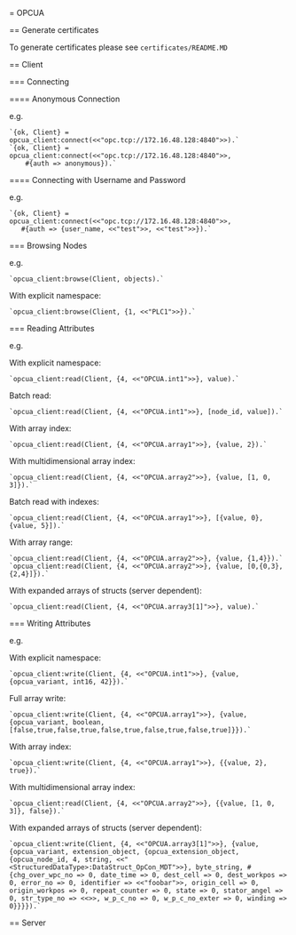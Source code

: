 = OPCUA

== Generate certificates

To generate certificates please see `certificates/README.MD`

== Client

=== Connecting

==== Anonymous Connection

e.g.

	`{ok, Client} = opcua_client:connect(<<"opc.tcp://172.16.48.128:4840">>).`
	`{ok, Client} = opcua_client:connect(<<"opc.tcp://172.16.48.128:4840">>,
	    #{auth => anonymous}).`


==== Connecting with Username and Password

e.g.

	`{ok, Client} = opcua_client:connect(<<"opc.tcp://172.16.48.128:4840">>,
	   #{auth => {user_name, <<"test">>, <<"test">>}).`


=== Browsing Nodes

e.g.

	`opcua_client:browse(Client, objects).`

With explicit namespace:

	`opcua_client:browse(Client, {1, <<"PLC1">>}).`


=== Reading Attributes

e.g.

With explicit namespace:

	`opcua_client:read(Client, {4, <<"OPCUA.int1">>}, value).`

Batch read:

	`opcua_client:read(Client, {4, <<"OPCUA.int1">>}, [node_id, value]).`

With array index:

	`opcua_client:read(Client, {4, <<"OPCUA.array1">>}, {value, 2}).`

With multidimensional array index:

	`opcua_client:read(Client, {4, <<"OPCUA.array2">>}, {value, [1, 0, 3]}).`

Batch read with indexes:

	`opcua_client:read(Client, {4, <<"OPCUA.array1">>}, [{value, 0}, {value, 5}]).`

With array range:

	`opcua_client:read(Client, {4, <<"OPCUA.array2">>}, {value, {1,4}}).`
	`opcua_client:read(Client, {4, <<"OPCUA.array2">>}, {value, [0,{0,3},{2,4}]}).`

With expanded arrays of structs (server dependent):

	`opcua_client:read(Client, {4, <<"OPCUA.array3[1]">>}, value).`


=== Writing Attributes

e.g.

With explicit namespace:

	`opcua_client:write(Client, {4, <<"OPCUA.int1">>}, {value, {opcua_variant, int16, 42}}).`

Full array write:

	`opcua_client:write(Client, {4, <<"OPCUA.array1">>}, {value, {opcua_variant, boolean, [false,true,false,true,false,true,false,true,false,true]}}).`

With array index:

	`opcua_client:write(Client, {4, <<"OPCUA.array1">>}, {{value, 2}, true}).`

With multidimensional array index:

	`opcua_client:read(Client, {4, <<"OPCUA.array2">>}, {{value, [1, 0, 3]}, false}).`

With expanded arrays of structs (server dependent):

	`opcua_client:write(Client, {4, <<"OPCUA.array3[1]">>}, {value, {opcua_variant, extension_object, {opcua_extension_object, {opcua_node_id, 4, string, <<"<StructuredDataType>:DataStruct_OpCon_MDT">>}, byte_string, #{chg_over_wpc_no => 0, date_time => 0, dest_cell => 0, dest_workpos => 0, error_no => 0, identifier => <<"foobar">>, origin_cell => 0, origin_workpos => 0, repeat_counter => 0, state => 0, stator_angel => 0, str_type_no => <<>>, w_p_c_no => 0, w_p_c_no_exter => 0, winding => 0}}}}).`


== Server